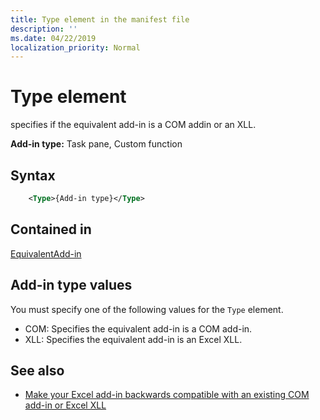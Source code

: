 ```yaml
---
title: Type element in the manifest file
description: ''
ms.date: 04/22/2019
localization_priority: Normal
---
```


# Type element

specifies if the equivalent add-in is a COM addin or an XLL.

**Add-in type:** Task pane, Custom function

## Syntax

```XML
    <Type>{Add-in type}</Type>  
```

## Contained in

[EquivalentAdd-in](equivalentaddin.md)

## Add-in type values

You must specify one of the following values for the `Type` element.

- COM: Specifies the equivalent add-in is a COM add-in.
- XLL: Specifies the equivalent add-in is an Excel XLL.

## See also

- [Make your Excel add-in backwards compatible with an existing COM add-in or Excel XLL](/office/dev/add-ins/excel/make-your-excel-add-in-backwards-compatible-with-com-add-in-or-xll.md)